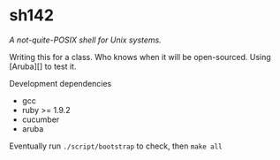 # sh142 #

*A not-quite-POSIX shell for Unix systems.*

Writing this for a class. Who knows when it will be open-sourced. Using
[Aruba][] to test it.

Development dependencies
- gcc
- ruby >= 1.9.2
- cucumber
- aruba

Eventually run `./script/bootstrap` to check, then `make all`

